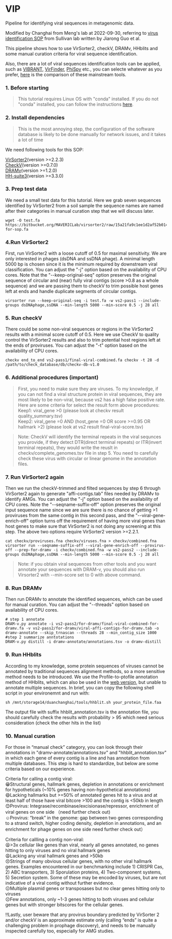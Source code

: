 # VIP

Pipeline for identifying viral sequences in metagenomic data.  

Modified by Changhai from Meng's lab at 2022-09-30, referring to [virus identification SOP](https://www.protocols.io/view/viral-sequence-identification-sop-with-virsorter2-5qpvoyqebg4o/v3?step=3) from Sullivan lab written by Jiarong Guo et al.  

This pipeline shows how to use VirSorter2, checkV, DRAMv, HHblits and some manual curation criteria for viral sequence identification.  

Also, there are a lot of viral sequences identification tools can be applied, such as [VIBRANT](https://github.com/AnantharamanLab/VIBRANT), [VirFinder](https://github.com/jessieren/VirFinder), [PhiSpy](https://github.com/linsalrob/PhiSpy) etc., you can selecte whatever as you prefer, [here](https://github.com/linsalrob/ProphagePredictionComparisons) is the comparison of these mainstream tools.  

### 1. Before starting
>This tutorial requires Linux OS with "conda" installed.  If you do not "conda" installed, you can follow the instructions [here](https://docs.conda.io/projects/conda/en/latest/user-guide/install/linux.html).  

### 2. Install dependencies
>This is the most annoying step,  the configuration of the software database is likely to be done manually for network issues, and it takes a lot of time  


We need following tools for this SOP:

[VirSorter2](https://github.com/jiarong/VirSorter2)(version >=2.2.3)  
[CheckV](https://bitbucket.org/berkeleylab/checkv/src/master/)(version >=0.7.0)  
[DRAMv](https://github.com/WrightonLabCSU/DRAM)(version >=1.2.0)  
[HH-suite3](https://github.com/soedinglab/hh-suite)(version >=3.3.0)  

### 3. Prep test data
We need a small test data for this tutorial. Here we grab seven sequences identified by VirSorter2 from a soil sample the sequence names are named after their categories in manual curation step that we will discuss later.

```
wget -O test.fa https://bitbucket.org/MAVERICLab/virsorter2/raw/15a21fa9c1ee1d2af52b0148b167292e549d356e/test/test-for-sop.fa
```

### 4.Run VirSorter2
First, run VirSorter2 with a loose cutoff of 0.5 for maximal sensitivity. We are only interested in phages (dsDNA and ssDNA phage). A minimal length 5000 bp is chosen since it is the minimum required by downstream viral classification. You can adjust the "-j" option based on the availability of CPU cores. Note that the "--keep-original-seq" option preserves the original sequence of circular and (near) fully viral contigs (score >0.8 as a whole sequence) and we are passing them to checkV to trim possible host genes left at ends and handle duplicate segments of circular contigs.
```
virsorter run --keep-original-seq -i test.fa -w vs2-pass1 --include-groups dsDNAphage,ssDNA --min-length 5000 --min-score 0.5 -j 28 all
```
### 5. Run checkV

There could be some non-viral sequences or regions in the VirSorter2 results with a minimal score cutoff of 0.5. Here we use CheckV to quality control the VirSorter2 results and also to trim potential host regions left at the ends of proviruses. You can adjust the "-t" option based on the availability of CPU cores.
```
checkv end_to_end vs2-pass1/final-viral-combined.fa checkv -t 28 -d /path/to/check_database/db/checkv-db-v1.0
```
### 6. Additional procedures (important)
> First, you need to make sure they are viruses. To my knowledge, if you can not find a viral structure protein in viral sequences, they are most likely to be non-viral, because vs2 has a high false positive rate.
> Here are some criteria for select the result form above procedures:  
> Keep1: viral_gene >0  (please look at checkv result quality_summary.tsv)  
> Keep2: viral_gene =0 AND (host_gene =0 OR score >=0.95 OR hallmark >2) (please look at vs2 result final-viral-score.tsv)  

> Note: CheckV will identify the terminal repeats in the viral sequnces you provide, if they detect DTR(direct terminal repeats) or ITR(invert terminal repeats), they would write the reuslt in checkv/complete_genomes.tsv file in step 5. You need to carefully check these virus with circular or linear genome in the annotation files.

### 7. Run VirSorter2 again
Then we run the checkV-trimmed and filted sequences by step 6 through VirSorter2 again to generate "affi-contigs.tab" files needed by DRAMv to identify AMGs. You can adjust the "-j" option based on the availability of CPU cores. Note the "--seqname-suffix-off" option preserves the original input sequence name since we are sure there is no chance of getting >1 proviruses from the same contig in this second pass, and the "--viral-gene-enrich-off" option turns off the requirement of having more viral genes than host genes to make sure that VirSorter2 is not doing any screening at this step. The above two options require VirSorter2 version >=2.2.1.
``` 
cat checkv/proviruses.fna checkv/viruses.fna > checkv/combined.fna
virsorter run --seqname-suffix-off --viral-gene-enrich-off --provirus-off --prep-for-dramv -i checkv/combined.fna -w vs2-pass2 --include-groups dsDNAphage,ssDNA --min-length 5000 --min-score 0.5 -j 28 all
```
> Note: if you obtain viral sequences from other tools and you want annotate your sequences with DRAM-v, you should also run Virsorter2 with --min-score set to 0 with above command. 

### 8. Run DRAMv
Then run DRAMv to annotate the identified sequences, which can be used for manual curation. You can adjust the "--threads" option based on availability of CPU cores.
```
# step 1 annotate
DRAM-v.py annotate -i vs2-pass2/for-dramv/final-viral-combined-for-dramv.fa -v vs2-pass2/for-dramv/viral-affi-contigs-for-dramv.tab -o dramv-annotate --skip_trnascan --threads 28 --min_contig_size 1000
#step 2 summarize anntotations
DRAM-v.py distill -i dramv-annotate/annotations.tsv -o dramv-distill
```
### 9. Run HHblits
According to my knowledge, some protein sequences of viruses cannot be annotated by traditional sequences alignment methods, so a more sensitive method needs to be introduced. We use the Profile-to-ptofile annotation method of HHblits, which can also be used in the [web version](https://toolkit.tuebingen.mpg.de/tools/hhpred), but unable to annotate multiple sequences.
In brief, you can copy the following shell script in your environemnt and run with:
```
sh /mnt/storage14/duanchanghai/tools/hhblit.sh your_protein_file.faa
```
The output file with suffix hhblit_annotation.tsv is the annotation file, you should carefully check the results with probability > 95 which need serious consideration (check the other hits in the list)

### 10. Manual curation

For those in “manual check” category, you can look through their annotations in "dramv-annotate/annotations.tsv" and "hhblit_annotation.tsv" in which each gene of every contig is a line and has annotation from multiple databases. This step is hard to standardize, but below are some criteria based on our experience.

Criteria for calling a contig viral:  
😁Structural genes, hallmark genes, depletion in annotations or enrichment for hypotheticals (~10% genes having non-hypothetical annotations)  
😄Lacking hallmarks but >=50% of annotated genes hit to a virus and at least half of those have viral bitcore >100 and the contig is <50kb in length  
😊Provirus: Integrase/recombinase/excisionase/repressor, enrichment of viral genes on one side （need further check out)  
☺️Provirus: “break” in the genome: gap between two genes corresponding to a strand switch, higher coding density, depletion in annotations, and an enrichment for phage genes on one side  need further check out）


Criteria for callling a contig non-viral:  
😫>3x cellular like genes than viral, nearly all genes annotated, no genes hitting to only viruses and no viral hallmark genes  
😩Lacking any viral hallmark genes and >50kb  
😣Strings of many obvious cellular genes, with no other viral hallmark genes. Examples encountered in our benchmarking include 1) CRISPR Cas, 2) ABC transporters, 3) Sporulation proteins, 4) Two-component systems, 5) Secretion system. Some of these may be encoded by viruses, but are not indicative of a viral contig without further evidence.  
😖Multiple plasmid genes or transposases but no clear genes hitting only to viruses  
☹️Few annotations, only ~1-3 genes hitting to both viruses and cellular genes but with stronger bitscores for the cellular genes.  

‼️Lastly, user beware that any provirus boundary predicted by VirSorter 2 and/or checkV is an approximate estimate only (calling “ends” is quite a challenging problem in prophage discovery), and needs to be manually inspected carefully too, especially for AMG studies.
